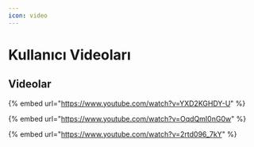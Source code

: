 ```yaml
---
icon: video
---
```


# Kullanıcı Videoları

## Videolar

{% embed url="https://www.youtube.com/watch?v=YXD2KGHDY-U" %}

{% embed url="https://www.youtube.com/watch?v=OqdQmI0nG0w" %}

{% embed url="https://www.youtube.com/watch?v=2rtd096_7kY" %}
